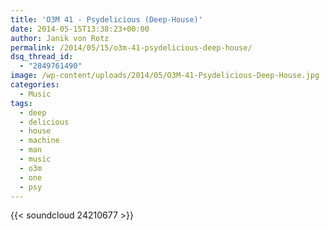 ```yaml
---
title: 'O3M 41 - Psydelicious (Deep-House)'
date: 2014-05-15T13:38:23+00:00
author: Janik von Rotz
permalink: /2014/05/15/o3m-41-psydelicious-deep-house/
dsq_thread_id:
  - "2849761490"
image: /wp-content/uploads/2014/05/O3M-41-Psydelicious-Deep-House.jpg
categories:
  - Music
tags:
  - deep
  - delicious
  - house
  - machine
  - man
  - music
  - o3m
  - one
  - psy
---
```

{{< soundcloud 24210677 >}}